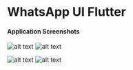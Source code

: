# WhatsApp UI Flutter

#### Application Screenshots


![alt text](https://github.com/geekyshow1/whatsappclone_flutter/blob/master/screenshots/chat.png)    ![alt text](https://github.com/geekyshow1/whatsappclone_flutter/blob/master/screenshots/message.png)

![alt text](https://github.com/geekyshow1/whatsappclone_flutter/blob/master/screenshots/status.png) ![alt text](https://github.com/geekyshow1/whatsappclone_flutter/blob/master/screenshots/call.png)

